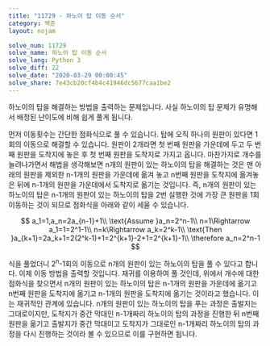 ```yaml
---
title: "11729 - 하노이 탑 이동 순서"
category: 백준
layout: nojam

solve_num: 11729
solve_name: 하노이 탑 이동 순서
solve_lang: Python 3
solve_diff: 22
solve_date: "2020-03-29 00:00:45"
solve_share: 7e43cb20cf4b4c41946dc5677caa1be2
---
```


하노이의 탑을 해결하는 방법을 출력하는 문제입니다. 사실 하노이의 탑 문제가 유명해서 배정된 난이도에 비해 쉽게 풀게 됩니다.

먼저 이동횟수는 간단한 점화식으로 풀 수 있습니다. 탑에 오직 하나의 원판이 있다면 1회의 이동으로 해결할 수 있습니다. 원판이 2개라면 첫 번째 원판을 가운데에 두고 두 번째 원판을 도착지에 놓은 후 첫 번째 원판을 도착지로 가지고 옵니다. 마찬가지로 개수를 늘려나가면서 해법을 생각해보면 n개의 원판이 있는 하노이의 탑을 해결하는 것은 맨 아래의 원판을 제외한 n-1개의 원판을 가운데에 옮겨 놓고 n번째 원판을 도착지에 옮겨놓은 뒤에 n-1개의 원판을 가운데에서 도착지로 옮기는 것입니다. 즉, n개의 원판이 있는 하노이의 탑은 n-1개의 원판이 있는 하노이의 탑을 2번 실행한 것에 가장 큰 원판을 1회 이동하는 것이 되므로 점화식을 아래와 같이 세울 수 있습니다.

$$
a_1=1,a_n=2a_{n-1}+1\\
\text{Assume }a_n=2^n-1\\
n=1\Rightarrow a_1=1=2^1-1\\
n=k\Rightarrow a_k=2^k-1\\
\text{Then }a_{k+1}=2a_k+1=2(2^k-1)+1=2^{k+1}-2+1=2^{k+1}-1\\
\therefore a_n=2^n-1
$$

식을 풀었더니 2<sup>n</sup>-1회의 이동으로 n개의 원판이 있는 하노이의 탑을 풀 수 있다고 합니다. 이제 이동 방법을 출력할 것입니다. 재귀를 이용하여 풀 것인데, 위에서 개수에 대한 점화식을 찾으면서 n개의 원판이 있는 하노이의 탑은 n-1개의 원판을 가운데에 옮기고 n번째 원판을 도착지에 옮기고 n-1개의 원판을 도착지에 옮기는 것이라고 했습니다. 이는 재귀적인 관계에 있습니다. n개의 원판이 있는 하노이의 탑을 푸는 과정은 출발지는 그대로이지만, 도착지가 중간 막대인 n-1개짜리 하노이의 탑의 과정을 진행한 뒤 n번째 원판을 옮기고 출발지가 중간 막대이고 도착지가 그대로인 n-1개짜리 하노이의 탑의 과정을 다시 진행하는 것이라 볼 수 있으므로 이를 구현하면 됩니다.
